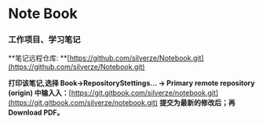 # Note Book

### 工作项目、学习笔记

**笔记远程仓库: **[https://github.com/silverze/Notebook.git](https://github.com/silverze/Notebook.git)

**打印该笔记,选择  Book-&gt;RepositoryStettings... -&gt; Primary remote repository \(origin\)  中输入入：**[https://git.gitbook.com/silverze/notebook.git](https://git.gitbook.com/silverze/notebook.git) **提交为最新的修改后；再Download PDF。**

